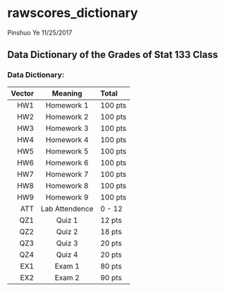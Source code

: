 rawscores\_dictionary
================
Pinshuo Ye
11/25/2017

Data Dictionary of the Grades of Stat 133 Class
-----------------------------------------------

### Data Dictionary:

|  **Vector**|   **Meaning**  | **Total** |
|-----------:|:--------------:|:----------|
|         HW1|   Homework 1   | 100 pts   |
|         HW2|   Homework 2   | 100 pts   |
|         HW3|   Homework 3   | 100 pts   |
|         HW4|   Homework 4   | 100 pts   |
|         HW5|   Homework 5   | 100 pts   |
|         HW6|   Homework 6   | 100 pts   |
|         HW7|   Homework 7   | 100 pts   |
|         HW8|   Homework 8   | 100 pts   |
|         HW9|   Homework 9   | 100 pts   |
|         ATT| Lab Attendence | 0 - 12    |
|         QZ1|     Quiz 1     | 12 pts    |
|         QZ2|     Quiz 2     | 18 pts    |
|         QZ3|     Quiz 3     | 20 pts    |
|         QZ4|     Quiz 4     | 20 pts    |
|         EX1|     Exam 1     | 80 pts    |
|         EX2|     Exam 2     | 90 pts    |
